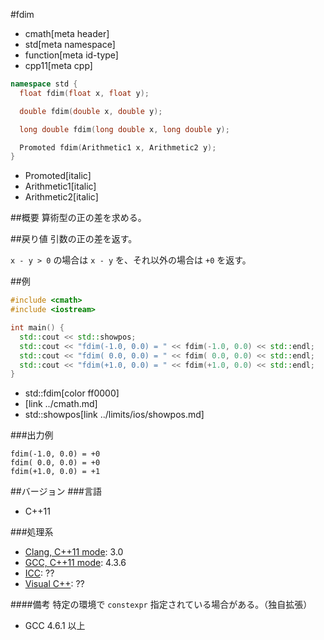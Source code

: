 #fdim
* cmath[meta header]
* std[meta namespace]
* function[meta id-type]
* cpp11[meta cpp]

```cpp
namespace std {
  float fdim(float x, float y);

  double fdim(double x, double y);

  long double fdim(long double x, long double y);

  Promoted fdim(Arithmetic1 x, Arithmetic2 y);
}
```
* Promoted[italic]
* Arithmetic1[italic]
* Arithmetic2[italic]

##概要
算術型の正の差を求める。

##戻り値
引数の正の差を返す。

`x - y > 0` の場合は `x - y` を、それ以外の場合は `+0` を返す。

##例
```cpp
#include <cmath>
#include <iostream>

int main() {
  std::cout << std::showpos;
  std::cout << "fdim(-1.0, 0.0) = " << fdim(-1.0, 0.0) << std::endl;
  std::cout << "fdim( 0.0, 0.0) = " << fdim( 0.0, 0.0) << std::endl;
  std::cout << "fdim(+1.0, 0.0) = " << fdim(+1.0, 0.0) << std::endl;
}
```
* std::fdim[color ff0000]
* <cmath>[link ../cmath.md]
* std::showpos[link ../limits/ios/showpos.md]

###出力例
```
fdim(-1.0, 0.0) = +0
fdim( 0.0, 0.0) = +0
fdim(+1.0, 0.0) = +1
```

##バージョン
###言語
- C++11

###処理系
- [Clang, C++11 mode](/implementation.md#clang): 3.0
- [GCC, C++11 mode](/implementation.md#gcc): 4.3.6
- [ICC](/implementation.md#icc): ??
- [Visual C++](/implementation.md#visual_cpp): ??

####備考
特定の環境で `constexpr` 指定されている場合がある。（独自拡張）

- GCC 4.6.1 以上
